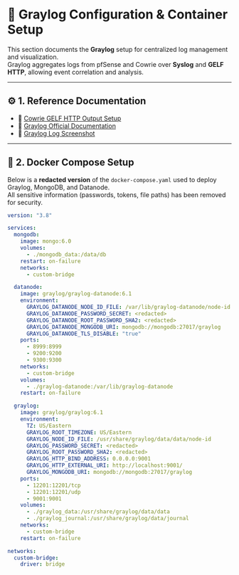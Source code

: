 # 🧩 Graylog Configuration & Container Setup

This section documents the **Graylog** setup for centralized log management and visualization.  
Graylog aggregates logs from pfSense and Cowrie over **Syslog** and **GELF HTTP**, allowing event correlation and analysis.

---

## ⚙️ 1. Reference Documentation

- 🔗 [Cowrie GELF HTTP Output Setup](https://docs.cowrie.org/en/latest/graylog/README.html)
- 🔗 [Graylog Official Documentation](https://go2docs.graylog.org/current/downloading_and_installing_graylog/docker_installation.htm?tocpath=Install%20Graylog%7CContainerized%20Deployment%7C_____1)
- 🔗 [Graylog Log Screenshot]((https://github.com/novella1010/pfsense-cowrie-graylog-setup/blob/main/graylog%20cowrie%20logs.png))

---

## 🐳 2. Docker Compose Setup

Below is a **redacted version** of the `docker-compose.yaml` used to deploy Graylog, MongoDB, and Datanode.  
All sensitive information (passwords, tokens, file paths) has been removed for security.

```yaml
version: "3.8"

services:
  mongodb:
    image: mongo:6.0
    volumes:
      - ./mongodb_data:/data/db
    restart: on-failure
    networks:
      - custom-bridge

  datanode:
    image: graylog/graylog-datanode:6.1
    environment:
      GRAYLOG_DATANODE_NODE_ID_FILE: /var/lib/graylog-datanode/node-id
      GRAYLOG_DATANODE_PASSWORD_SECRET: <redacted>
      GRAYLOG_DATANODE_ROOT_PASSWORD_SHA2: <redacted>
      GRAYLOG_DATANODE_MONGODB_URI: mongodb://mongodb:27017/graylog
      GRAYLOG_DATANODE_TLS_DISABLE: "true"
    ports:
      - 8999:8999
      - 9200:9200
      - 9300:9300
    networks:
      - custom-bridge
    volumes:
      - ./graylog-datanode:/var/lib/graylog-datanode
    restart: on-failure

  graylog:
    image: graylog/graylog:6.1
    environment:
      TZ: US/Eastern
      GRAYLOG_ROOT_TIMEZONE: US/Eastern
      GRAYLOG_NODE_ID_FILE: /usr/share/graylog/data/data/node-id
      GRAYLOG_PASSWORD_SECRET: <redacted>
      GRAYLOG_ROOT_PASSWORD_SHA2: <redacted>
      GRAYLOG_HTTP_BIND_ADDRESS: 0.0.0.0:9001
      GRAYLOG_HTTP_EXTERNAL_URI: http://localhost:9001/
      GRAYLOG_MONGODB_URI: mongodb://mongodb:27017/graylog
    ports:
      - 12201:12201/tcp
      - 12201:12201/udp
      - 9001:9001
    volumes:
      - ./graylog_data:/usr/share/graylog/data/data
      - ./graylog_journal:/usr/share/graylog/data/journal
    networks:
      - custom-bridge
    restart: on-failure

networks:
  custom-bridge:
    driver: bridge
